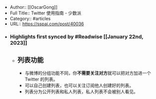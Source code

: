 - Author:: [[OscarGong]]
- Full Title:: Twitter 使用指南 - 少数派
- Category:: #articles
- URL:: https://sspai.com/post/40036
- ### Highlights first synced by #Readwise [[January 22nd, 2023]]
    - 列表功能
      ----
      
      
      * 与微博的分组功能不同，你**不需要关注对方**就可以把对方加进一个 Twitter 的列表。
      * 可以自己创建列表，也可以关注订阅他人创建好的列表。
      * 列表分为公开列表和私人列表，私人列表不会被别人看见。
